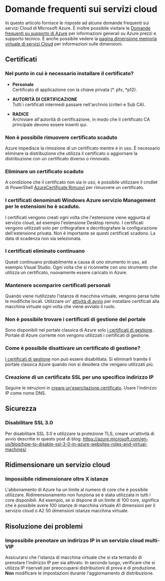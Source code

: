 <properties
    pageTitle="Domande frequenti sui servizi cloud | Microsoft Azure"
    description="Domande frequenti sui servizi Cloud."
    services="cloud-services"
    documentationCenter=""
    authors="Thraka"
    manager="timlt"
    editor=""/>

<tags
    ms.service="cloud-services"
    ms.workload="tbd"
    ms.tgt_pltfrm="na"
    ms.devlang="na"
    ms.topic="article"
    ms.date="08/19/2016"
    ms.author="adegeo"/>

# <a name="cloud-services-faq"></a>Domande frequenti sui servizi cloud
In questo articolo fornisce le risposte ad alcune domande frequenti sui servizi Cloud di Microsoft Azure. È inoltre possibile visitare le [Domande frequenti su supporto di Azure](http://go.microsoft.com/fwlink/?LinkID=185083) per informazioni generali su Azure prezzi e supporto tecnico. È anche possibile vedere la [pagina dimensione memoria virtuale di servizi Cloud](cloud-services-sizes-specs.md) per informazioni sulle dimensioni.

## <a name="certificates"></a>Certificati

### <a name="where-should-i-install-my-certificate"></a>Nel punto in cui è necessario installare il certificato?

- **Personale**  
Certificato di applicazione con la chiave privata (\*. pfx, \*p12).

- **AUTORITÀ DI CERTIFICAZIONE**  
Tutti i certificati intermedi passare nell'archivio (criteri e Sub CA).

- **RADICE**  
Archiviare all'autorità di certificazione, in modo che il certificato CA principale devono essere inseriti qui.

### <a name="i-cant-remove-expired-certificate"></a>Non è possibile rimuovere certificato scaduto

Azure impedisce la rimozione di un certificato mentre è in uso. È necessario eliminare la distribuzione che utilizza il certificato o aggiornare la distribuzione con un certificato diverso o rinnovato.

### <a name="delete-an-expired-certificate"></a>Eliminare un certificato scaduto

A condizione che il certificato non sia in uso, è possibile utilizzare il cmdlet di PowerShell [AzureCertificate Rimuovi](https://msdn.microsoft.com/library/azure/mt589145.aspx) per rimuovere un certificato.

### <a name="i-have-expired-certificates-named-windows-azure-service-management-for-extensions"></a>I certificati denominati Windows Azure servizio Management per le estensioni ho è scaduto.

I certificati vengono creati ogni volta che l'estensione viene aggiunta al servizio cloud, ad esempio l'estensione Desktop remoto. I certificati vengono utilizzati solo per crittografare e decrittografare la configurazione dell'estensione privata. Non è importante se questi certificati scadono. La data di scadenza non sia selezionata.

### <a name="certificates-i-have-deleted-keep-reappearing"></a>I certificati eliminato continuano

Questi continuano probabilmente a causa di uno strumento in uso, ad esempio Visual Studio. Ogni volta che si riconnette con uno strumento che utilizza un certificato, nuovamente essere caricato in Azure.

### <a name="my-certificates-keep-disappearing"></a>Mantenere scomparire certificati personali

Quando viene riutilizzato l'istanza di macchina virtuale, vengono perse tutte le modifiche locali. Utilizzare un' [attività di avvio](cloud-services-startup-tasks.md) per installare certificati alla macchina virtuale ogni volta che viene avviato il ruolo.

### <a name="i-cannot-find-my-management-certificates-in-the-portal"></a>Non è possibile trovare i certificati di gestione del portale

Sono disponibili nel portale classica di Azure solo [i certificati di gestione](..\azure-api-management-certs.md) . Portale di Azure corrente non vengono utilizzati i certificati di gestione. 

### <a name="how-can-i-disable-a-management-certificate"></a>Come è possibile disattivare un certificato di gestione?

[I certificati di gestione](..\azure-api-management-certs.md) non può essere disabilitata. Si eliminarli tramite il portale classica Azure quando non si desidera che vengano utilizzati più.

### <a name="how-do-i-create-an-ssl-certificate-for-a-specific-ip-address"></a>Creazione di un certificato SSL per uno specifico indirizzo IP

Seguire le istruzioni in [creare un'esercitazione certificato](cloud-services-certs-create.md). Usare l'indirizzo IP come nome DNS.

## <a name="security"></a>Sicurezza

### <a name="disable-ssl-30"></a>Disabilitare SSL 3.0

Per disabilitare SSL 3.0 e utilizzare la protezione TLS, creare un'attività di avvio descritte in questo post di blog: https://azure.microsoft.com/en-us/blog/how-to-disable-ssl-3-0-in-azure-websites-roles-and-virtual-machines/

## <a name="scale-a-cloud-service"></a>Ridimensionare un servizio cloud

### <a name="i-cannot-scale-beyond-x-instances"></a>Impossibile ridimensionare oltre X istanze

L'abbonamento di Azure ha un limite al numero di core che è possibile utilizzare. Ridimensionamento non funziona se è stata utilizzata in tutti i core disponibili. Ad esempio, se si dispone di un limite di 100 core, significa che è possibile avere 100 istanze di macchina virtuale A1 dimensioni per il servizio cloud o A2 50 dimensioni istanze macchina virtuale.

## <a name="troubleshooting"></a>Risoluzione dei problemi

### <a name="i-cant-reserve-an-ip-in-a-multi-vip-cloud-service"></a>Impossibile prenotare un indirizzo IP in un servizio cloud multi-VIP

Assicurarsi che l'istanza di macchina virtuale che si sta tentando di prenotare l'indirizzo IP per sia attivato. In secondo luogo, verificare che si utilizza IP riservati per preoccuparsi distribuzioni di prova e di produzione. **Non** modificare le impostazioni durante l'aggiornamento di distribuzione.


